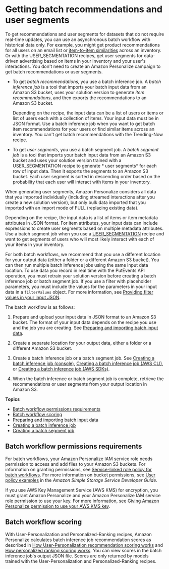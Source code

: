 # Getting batch recommendations and user segments<a name="recommendations-batch"></a>

 To get recommendations and user segments for datasets that do not require real\-time updates, you can use an asynchronous batch workflow with historical data only\. For example, you might get product recommendations for all users on an email list or [item\-to\-item similarities](native-recipe-similar-items.md) across an inventory\. Or with the USER\_SEGMENTATION recipes, get user segments for data\-driven advertising based on items in your inventory and your user's interactions\. You don't need to create an Amazon Personalize campaign to get batch recommendations or user segments\.
+  To get *batch recommendations*, you use a batch inference job\. A *batch inference job* is a tool that imports your batch input data from an Amazon S3 bucket, uses your solution version to generate *item recommendations*, and then exports the recommendations to an Amazon S3 bucket\. 

   Depending on the recipe, the input data can be a list of users or items or list of users each with a collection of items\. Your input data must be in JSON format\. Use a batch inference job when you want to get batch item recommendations for your users or find similar items across an inventory\. You can't get batch recommendations with the Trending\-Now recipe\. 
+  To get *user segments*, you use a batch segment job\. A *batch segment job* is a tool that imports your batch input data from an Amazon S3 bucket and uses your solution version trained with a USER\_SEGMENTATION recipe to generate * user segments* for each row of input data\. Then it exports the segments to an Amazon S3 bucket\. Each user segment is sorted in descending order based on the probability that each user will interact with items in your inventory\. 

  When generating user segments, Amazon Personalize considers all data that you imported individually \(including streamed interactions after you create a new solution version\), but only bulk data imported that you imported with an import mode of FULL \(replacing existing data\)\. 

   Depending on the recipe, the input data is a list of items or item metadata attributes in JSON format\. For item attributes, your input data can include expressions to create user segments based on multiple metadata attributes\. Use a batch segment job when you use a [USER\_SEGMENTATION](user-segmentation-recipes.md) recipe and want to get segments of users who will most likely interact with each of your items in your inventory\. 

 For both batch workflows, we recommend that you use a different location for your output data \(either a folder or a different Amazon S3 bucket\)\. You can then run multiple batch inference jobs using the same input data location\. To use data you record in real time with the PutEvents API operation, you must retrain your solution version before creating a batch inference job or batch segment job\. If you use a filter with placeholder parameters, you must include the values for the parameters in your input data in a `filterValues` object\. For more information, see [Providing filter values in your input JSON](filter-batch.md#providing-filter-values)\. 

The batch workflow is as follows:

1.  Prepare and upload your input data in JSON format to an Amazon S3 bucket\. The format of your input data depends on the recipe you use and the job you are creating\. See [Preparing and importing batch input data](batch-data-upload.md)\. 

1.  Create a separate location for your output data, either a folder or a different Amazon S3 bucket\. 

1.  Create a batch inference job or a batch segment job\. See [Creating a batch inference job \(console\)](creating-batch-inference-job.md#batch-console), [Creating a batch inference job \(AWS CLI\)](creating-batch-inference-job.md#batch-cli), or [Creating a batch inference job \(AWS SDKs\)](creating-batch-inference-job.md#batch-sdk)\. 

1.  When the batch inference or batch segment job is complete, retrieve the recommendations or user segments from your output location in Amazon S3\. 

**Topics**
+ [Batch workflow permissions requirements](#batch-permissions-req)
+ [Batch workflow scoring](#batch-scoring)
+ [Preparing and importing batch input data](batch-data-upload.md)
+ [Creating a batch inference job](creating-batch-inference-job.md)
+ [Creating a batch segment job](creating-batch-seg-job.md)

## Batch workflow permissions requirements<a name="batch-permissions-req"></a>

 For batch workflows, your Amazon Personalize IAM service role needs permission to access and add files to your Amazon S3 buckets\. For information on granting permissions, see [Service\-linked role policy for batch workflows](granting-personalize-s3-access.md#role-policy-for-batch-workflows)\. For more information on bucket permissions, see [User policy examples](https://docs.aws.amazon.com/AmazonS3/latest/dev/example-policies-s3.html) in the *Amazon Simple Storage Service Developer Guide*\. 

 If you use AWS Key Management Service \(AWS KMS\) for encryption, you must grant Amazon Personalize and your Amazon Personalize IAM service role permission to use your key\. For more information, see [Giving Amazon Personalize permission to use your AWS KMS key](granting-personalize-key-access.md)\.

## Batch workflow scoring<a name="batch-scoring"></a>

With User\-Personalization and Personalized\-Ranking recipes, Amazon Personalize calculates batch inference job recommendation scores as described in [How User\-Personalization recommendation scoring works](recommendations.md#how-recommendation-scoring-works) and [How personalized ranking scoring works](rankings.md#how-ranking-scoring-works)\. You can view scores in the batch inference job's output JSON file\. Scores are only returned by models trained with the User\-Personalization and Personalized\-Ranking recipes\.